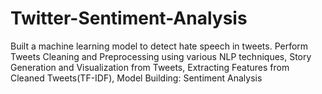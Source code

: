 # Twitter-Sentiment-Analysis
Built a machine learning model to detect hate speech in tweets. Perform Tweets Cleaning and Preprocessing using various NLP techniques, Story Generation and Visualization from Tweets, Extracting Features from Cleaned Tweets(TF-IDF), Model Building: Sentiment Analysis
